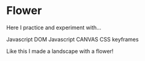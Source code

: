 # Flower

Here I practice and experiment with...

Javascript DOM
Javascript CANVAS
CSS keyframes

Like this I made a landscape with a flower!

